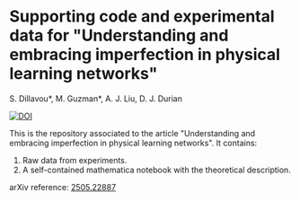 # Supporting code and experimental data for "Understanding and embracing imperfection in physical learning networks"

S. Dillavou*, M. Guzman*, A. J. Liu, D. J. Durian

[![DOI](https://zenodo.org/badge/999780663.svg)](https://doi.org/10.5281/zenodo.15692010)


This is the repository associated to the article "Understanding and embracing imperfection in physical learning networks".
It contains:
  1. Raw data from experiments.
  2. A self-contained mathematica notebook with the theoretical description.
  
  
arXiv reference: [2505.22887](https://arxiv.org/abs/2505.22887)
